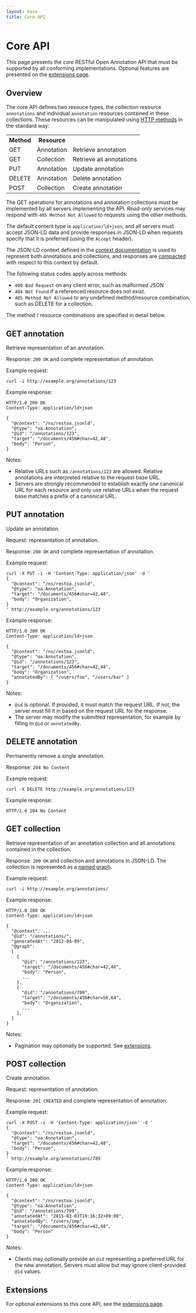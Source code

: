 ```yaml
---
layout: base
title: Core API
---
```


# Core API

This page presents the *core* RESTful Open Annotation API that must be
supported by all conforming implementations. Optional features are
presented on the [extensions page](extensions.html).

## Overview

The core API defines two resouce types, the collection resource
`annotations` and individual `annotation` resources contained in these
collections. These resources can be manipulated using [HTTP
methods](http://en.wikipedia.org/wiki/Hypertext_Transfer_Protocol#Request_methods)
in the standard way:

<table>
<tr><th>Method</th><th>Resource</th><th></th></tr>
<tr><td>GET</td><td>Annotation</td><td>Retrieve annotation</td></tr>
<tr><td>GET</td><td>Collection</td><td>Retrieve all annotations</td></tr>
<tr><td>PUT</td><td>Annotation</td><td>Update annotation</td></tr>
<tr><td>DELETE</td><td>Annotation</td><td>Delete annotation</td></tr>
<tr><td>POST</td><td>Collection</td><td>Create annotation</td></tr>
</table>

The GET operations for annotations and annotation collections must be
implemented by all servers implementing the API. *Read-only* services
may respond with `405 Method Not Allowed` to requests using the other
methods.

The default content type is `application/ld+json`, and all servers
must accept JSON-LD data and provide responses in JSON-LD when
requests specify that it is preferred (using the `Accept` header).

The JSON-LD context defined in the [context
documentation](context.html) is used to represent both annotations and
collections, and responses are
[compacted](http://www.w3.org/TR/json-ld-api/#compaction) with respect
to this context by default.

The following status codes apply across methods:

* `400 Bad Request` on any client error, such as malformed JSON
* `404 Not Found` if a referenced resource does not exist.
* `405 Method Not Allowed` to any undefined method/resource combination,
such as DELETE for a collection.

The method / resource combinations are specified in detail below.

## GET annotation

Retrieve representation of an annotation.

Response: `200 OK` and complete representation of annotation.

Example request:

    curl -i http://example.org/annotations/123

Example response:

    HTTP/1.0 200 OK
    Content-Type: application/ld+json

    {
      "@context": "/ns/restoa.jsonld",
      "@type": "oa:Annotation",
      "@id": "/annotations/123",
      "target": "/documents/456#char=42,48",
      "body": "Person",
    }

Notes:

* Relative URLs such as `/annotations/123` are allowed. Relative
  annotations are interpreted relative to the request base URL.
* Servers are strongly recommended to establish exactly one canonical
  URL for each resource and only use relative URLs when the request
  base matches a prefix of a canonical URL.

## PUT annotation

Update an annotation.

Request: representation of annotation.

Response: `200 OK` and complete representation of annotation. 

Example request:

    curl -X PUT -i -H 'Content-Type: application/json' -d '
    {
      "@context": "/ns/restoa.jsonld",
      "@type": "oa:Annotation",
      "target": "/documents/456#char=42,48",
      "body": "Organization",
    }
    ' http://example.org/annotations/123

Example response:

    HTTP/1.0 200 OK
    Content-Type: application/ld+json
    
    {
      "@context": "/ns/restoa.jsonld",
      "@type": "oa:Annotation",
      "@id": "/annotations/123",
      "target": "/documents/456#char=42,48",
      "body": "Organization",
      "annotatedBy": [ "/users/foo", "/users/bar" ]
    }

Notes:

* `@id` is optional. If provided, it must match the request URL. If not,
  the server must fill it in based on the request URL for the response.
* The server may modify the submitted representation, for example by
  filling in `@id` or `annotatedBy`.

## DELETE annotation

Permanently remove a single annotation.

Response: `204 No Content`

Example request:

    curl -X DELETE http://example.org/annotations/123

Example response:

    HTTP/1.0 204 No Content

## GET collection

Retrieve representation of an annotation collection and all annotations contained in the collection.

Response: `200 OK` and collection and annotations in JSON-LD. The collection is represented as a [named graph](http://www.w3.org/TR/json-ld/#named-graphs).

Example request:

    curl -i http://example.org/annotations/

Example response:

    HTTP/1.0 200 OK
    Content-Type: application/ld+json
    
    {
      "@context": ...
      "@id": "/annotations/",
      "generatedAt": "2012-04-09",
      "@graph":
      [
        {
          "@id": "/annotations/123",
          "target": "/documents/456#char=42,48",
          "body": "Person",
          ...
        },
        {
          "@id": "/annotations/789",
          "target": "/documents/456#char=56,64",
          "body": "Organization",
          ...
        },
      ]
    }

Notes:

* Pagination may optionally be supported. See
  [extensions](extensions.html#pagination).

## POST collection

Create annotation.

Request: representation of annotation.

Response: `201 CREATED` and complete representation of annotation.

Example request:

    curl -X POST -i -H 'Content-Type: application/json' -d '
    {
      "@context": "/ns/restoa.jsonld",
      "@type": "oa:Annotation",
      "target": "/documents/456#char=42,48",
      "body": "Person",
    }
    ' http://example.org/annotations/789

Example response:

    HTTP/1.0 200 OK
    Content-Type: application/ld+json
    
    {
      "@context": "/ns/restoa.jsonld",
      "@type": "oa:Annotation",
      "@id": "/annotations/789",
      "annotatedAt": "2015-03-03T19:16:32+09:00",
      "annotatedBy": "/users/smp",
      "target": "/documents/456#char=42,48",
      "body": "Person"
    }

Notes:

* Clients may optionally provide an `@id` representing a preferred URL
  for the new annotation. Servers must allow but may ignore
  client-provided `@id` values.

## Extensions

For optional extensions to this core API, see the
[extensions page](extensions.html).